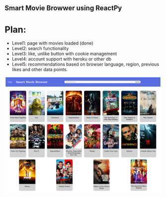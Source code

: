 ## Smart Movie Browwer using ReactPy
# Plan: 
- Level1: page with movies loaded (done)
- Level2: search functionality 
- Level3: like, unlike button with cookie management
- Level4: account support with heroku or other db
- Level5: recommendations based on browser language, region, previous likes and other data points. 

![Screenshot of the webpage](Screenshot%202023-12-08%20at%2001-27-37%20ReactPy.png)